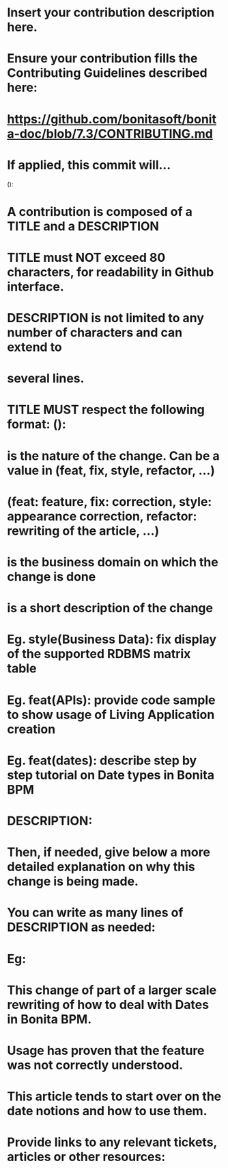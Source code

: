 # Insert your contribution description here.
# Ensure your contribution fills the Contributing Guidelines described here:
#        https://github.com/bonitasoft/bonita-doc/blob/7.3/CONTRIBUTING.md
# If applied, this commit will...
(): 

# A contribution is composed of a TITLE and a DESCRIPTION
# TITLE must NOT exceed 80 characters, for readability in Github interface.
# DESCRIPTION is not limited to any number of characters and can extend to
#             several lines.
# 
# TITLE MUST respect the following format: <type>(<scope>): <subject>
# <Type> is the nature of the change. Can be a value in (feat, fix, style, refactor, ...)
#          (feat: feature, fix: correction, style: appearance correction, refactor: rewriting of the article, ...)
# <scope> is the business domain on which the change is done
# <subject> is a short description of the change
# 
# 
# Eg. style(Business Data): fix display of the supported RDBMS matrix table
# Eg. feat(APIs): provide code sample to show usage of Living Application creation
# Eg. feat(dates): describe step by step tutorial on Date types in Bonita BPM

# DESCRIPTION:
# Then, if needed, give below a more detailed explanation on why this change is being made.
# You can write as many lines of DESCRIPTION as needed:
# Eg:
#    This change of part of a larger scale rewriting of how to deal with Dates in Bonita BPM.
#    Usage has proven that the feature was not correctly understood.
#    This article tends to start over on the date notions and how to use them.

# Provide links to any relevant tickets, articles or other resources:
